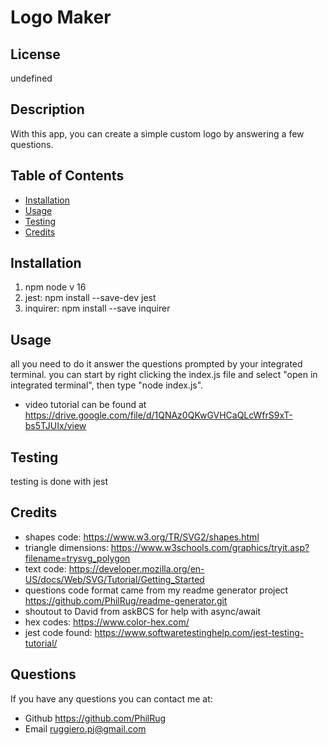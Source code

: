# Logo Maker
## License
undefined
## Description
With this app, you can create a simple custom  logo by answering a few questions.
    
## Table of Contents
    
- [Installation](#installation)
- [Usage](#usage)
- [Testing](#test)
- [Credits](#credits)
    
## Installation
1. npm node v 16 
2. jest: npm install --save-dev jest
3. inquirer: npm install --save inquirer

    
## Usage
all you need to do it answer the questions prompted by your integrated terminal. you can start by right clicking the index.js file and select "open in integrated terminal", then type "node index.js".

* video tutorial can be found at https://drive.google.com/file/d/1QNAz0QKwGVHCaQLcWfrS9xT-bs5TJUIx/view
    
## Testing
testing is done with jest

## Credits
- shapes code: https://www.w3.org/TR/SVG2/shapes.html
- triangle dimensions: https://www.w3schools.com/graphics/tryit.asp?filename=trysvg_polygon
- text code: https://developer.mozilla.org/en-US/docs/Web/SVG/Tutorial/Getting_Started
- questions code format came from my readme generator project https://github.com/PhilRug/readme-generator.git
- shoutout to David from askBCS for help with async/await
- hex codes: https://www.color-hex.com/
- jest code found: https://www.softwaretestinghelp.com/jest-testing-tutorial/
    
## Questions
If you have any questions you can contact me at:
- Github https://github.com/PhilRug
- Email ruggiero.pj@gmail.com
